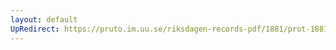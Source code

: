 ```yaml
---
layout: default
UpRedirect: https://pruto.im.uu.se/riksdagen-records-pdf/1881/prot-1881--fk--007/prot-1881--fk--007_000.pdf
---
```

